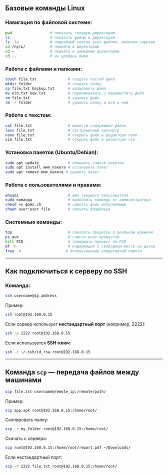 ## **Базовые команды Linux**

### Навигация по файловой системе:
```bash
pwd                 # показать текущую директорию
ls                  # показать файлы в директории
ls -la              # подробный список всех файлов, включая скрытые
cd /путь/           # перейти в директорию
cd ~                # перейти в домашнюю директорию
cd ..               # на уровень выше
```

### Работа с файлами и папками:
```bash
touch file.txt              # создать пустой файл
mkdir folder                # создать папку
cp file.txt backup.txt      # копировать файл
mv old.txt new.txt          # переименовать / переместить файл
rm file.txt                 # удалить файл
rm -r folder                # удалить папку и всё в ней
```

###  Работа с текстом:
```bash
cat file.txt                # вывести содержимое файла
less file.txt               # постраничный просмотр
nano file.txt               # открыть файл в редакторе nano
vim file.txt                # открыть файл в редакторе vim
```

### Установка пакетов (Ubuntu/Debian):
```bash
sudo apt update             # обновить список пакетов
sudo apt install имя_пакета # установить пакет
sudo apt remove имя_пакета # удалить пакет
```

### Работа с пользователями и правами:
```bash
whoami                      # имя текущего пользователя
sudo команда                # выполнить команду от администратора
chmod +x файл.sh            # сделать файл исполняемым
chown user:user file        # сменить владельца
```

### Системные команды:
```bash
top                         # показать процессы в реальном времени
ps aux                      # список всех процессов
kill PID                    # завершить процесс по PID
df -h                       # информация о свободном месте на диске
free -h                    # использование оперативной памяти
```

---

## **Как подключиться к серверу по SSH**

### Команда:
```bash
ssh username@ip_address
```

Пример:
```bash
ssh root@192.168.0.15
```

Если сервер использует **нестандартный порт** (например, 2222):
```bash
ssh -p 2222 root@192.168.0.15
```

Если используется **SSH-ключ**:
```bash
ssh -i ~/.ssh/id_rsa root@192.168.0.15
```

---

## Команда `scp` — передача файлов между машинами

```bash
scp file.txt username@remote_ip:/remote/path/
```

Пример:
```bash
scp app.apk root@192.168.0.15:/home/root/
```

Скопировать папку:
```bash
scp -r my_folder root@192.168.0.15:/home/root/
```

Скачать с сервера:
```bash
scp root@192.168.0.15:/home/root/report.pdf ~/Downloads/
```

Если нестандартный порт:
```bash
scp -P 2222 file.txt root@192.168.0.15:/home/root/
```
